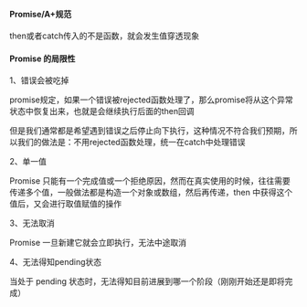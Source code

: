 

#### Promise/A+规范



then或者catch传入的不是函数，就会发生值穿透现象









#### Promise 的局限性

1、错误会被吃掉

promise规定，如果一个错误被rejected函数处理了，那么promise将从这个异常状态中恢复出来，也就是会继续执行后面的then回调

但是我们通常都是希望遇到错误之后停止向下执行，这种情况不符合我们预期，所以我们的做法是：不用rejected函数处理，统一在catch中处理错误

2、单一值

Promise 只能有一个完成值或一个拒绝原因，然而在真实使用的时候，往往需要传递多个值，一般做法都是构造一个对象或数组，然后再传递，then 中获得这个值后，又会进行取值赋值的操作

3、无法取消

Promise 一旦新建它就会立即执行，无法中途取消

4、无法得知pending状态

当处于 pending 状态时，无法得知目前进展到哪一个阶段（刚刚开始还是即将完成）





